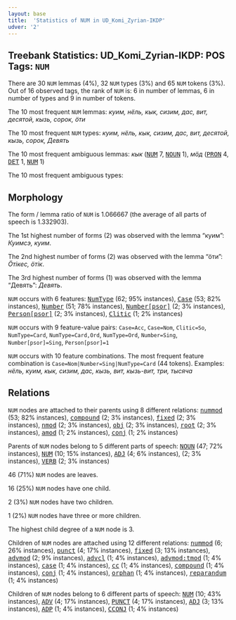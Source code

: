 ```yaml
---
layout: base
title:  'Statistics of NUM in UD_Komi_Zyrian-IKDP'
udver: '2'
---
```


## Treebank Statistics: UD_Komi_Zyrian-IKDP: POS Tags: `NUM`

There are 30 `NUM` lemmas (4%), 32 `NUM` types (3%) and 65 `NUM` tokens (3%).
Out of 16 observed tags, the rank of `NUM` is: 6 in number of lemmas, 6 in number of types and 9 in number of tokens.

The 10 most frequent `NUM` lemmas: <em>куим, нёль, кык, сизим, дас, вит, десятой, кызь, сорок, ӧти</em>

The 10 most frequent `NUM` types:  <em>куим, нёль, кык, сизим, дас, вит, десятой, кызь, сорок, Девять</em>

The 10 most frequent ambiguous lemmas: <em>кык</em> (<tt><a href="kpv_ikdp-pos-NUM.html">NUM</a></tt> 7, <tt><a href="kpv_ikdp-pos-NOUN.html">NOUN</a></tt> 1), <em>мӧд</em> (<tt><a href="kpv_ikdp-pos-PRON.html">PRON</a></tt> 4, <tt><a href="kpv_ikdp-pos-DET.html">DET</a></tt> 1, <tt><a href="kpv_ikdp-pos-NUM.html">NUM</a></tt> 1)

The 10 most frequent ambiguous types:  



## Morphology

The form / lemma ratio of `NUM` is 1.066667 (the average of all parts of speech is 1.332903).

The 1st highest number of forms (2) was observed with the lemma “куим”: <em>Куимсэ, куим</em>.

The 2nd highest number of forms (2) was observed with the lemma “ӧти”: <em>Ӧтікес, ӧтік</em>.

The 3rd highest number of forms (1) was observed with the lemma “Девять”: <em>Девять</em>.

`NUM` occurs with 6 features: <tt><a href="kpv_ikdp-feat-NumType.html">NumType</a></tt> (62; 95% instances), <tt><a href="kpv_ikdp-feat-Case.html">Case</a></tt> (53; 82% instances), <tt><a href="kpv_ikdp-feat-Number.html">Number</a></tt> (51; 78% instances), <tt><a href="kpv_ikdp-feat-Number-psor.html">Number[psor]</a></tt> (2; 3% instances), <tt><a href="kpv_ikdp-feat-Person-psor.html">Person[psor]</a></tt> (2; 3% instances), <tt><a href="kpv_ikdp-feat-Clitic.html">Clitic</a></tt> (1; 2% instances)

`NUM` occurs with 9 feature-value pairs: `Case=Acc`, `Case=Nom`, `Clitic=So`, `NumType=Card`, `NumType=Card,Ord`, `NumType=Ord`, `Number=Sing`, `Number[psor]=Sing`, `Person[psor]=1`

`NUM` occurs with 10 feature combinations.
The most frequent feature combination is `Case=Nom|Number=Sing|NumType=Card` (44 tokens).
Examples: <em>нёль, куим, кык, сизим, дас, кызь, вит, кызь-вит, три, тысяча</em>


## Relations

`NUM` nodes are attached to their parents using 8 different relations: <tt><a href="kpv_ikdp-dep-nummod.html">nummod</a></tt> (53; 82% instances), <tt><a href="kpv_ikdp-dep-compound.html">compound</a></tt> (2; 3% instances), <tt><a href="kpv_ikdp-dep-fixed.html">fixed</a></tt> (2; 3% instances), <tt><a href="kpv_ikdp-dep-nmod.html">nmod</a></tt> (2; 3% instances), <tt><a href="kpv_ikdp-dep-obj.html">obj</a></tt> (2; 3% instances), <tt><a href="kpv_ikdp-dep-root.html">root</a></tt> (2; 3% instances), <tt><a href="kpv_ikdp-dep-amod.html">amod</a></tt> (1; 2% instances), <tt><a href="kpv_ikdp-dep-conj.html">conj</a></tt> (1; 2% instances)

Parents of `NUM` nodes belong to 5 different parts of speech: <tt><a href="kpv_ikdp-pos-NOUN.html">NOUN</a></tt> (47; 72% instances), <tt><a href="kpv_ikdp-pos-NUM.html">NUM</a></tt> (10; 15% instances), <tt><a href="kpv_ikdp-pos-ADJ.html">ADJ</a></tt> (4; 6% instances),  (2; 3% instances), <tt><a href="kpv_ikdp-pos-VERB.html">VERB</a></tt> (2; 3% instances)

46 (71%) `NUM` nodes are leaves.

16 (25%) `NUM` nodes have one child.

2 (3%) `NUM` nodes have two children.

1 (2%) `NUM` nodes have three or more children.

The highest child degree of a `NUM` node is 3.

Children of `NUM` nodes are attached using 12 different relations: <tt><a href="kpv_ikdp-dep-nummod.html">nummod</a></tt> (6; 26% instances), <tt><a href="kpv_ikdp-dep-punct.html">punct</a></tt> (4; 17% instances), <tt><a href="kpv_ikdp-dep-fixed.html">fixed</a></tt> (3; 13% instances), <tt><a href="kpv_ikdp-dep-advmod.html">advmod</a></tt> (2; 9% instances), <tt><a href="kpv_ikdp-dep-advcl.html">advcl</a></tt> (1; 4% instances), <tt><a href="kpv_ikdp-dep-advmod-tmod.html">advmod:tmod</a></tt> (1; 4% instances), <tt><a href="kpv_ikdp-dep-case.html">case</a></tt> (1; 4% instances), <tt><a href="kpv_ikdp-dep-cc.html">cc</a></tt> (1; 4% instances), <tt><a href="kpv_ikdp-dep-compound.html">compound</a></tt> (1; 4% instances), <tt><a href="kpv_ikdp-dep-conj.html">conj</a></tt> (1; 4% instances), <tt><a href="kpv_ikdp-dep-orphan.html">orphan</a></tt> (1; 4% instances), <tt><a href="kpv_ikdp-dep-reparandum.html">reparandum</a></tt> (1; 4% instances)

Children of `NUM` nodes belong to 6 different parts of speech: <tt><a href="kpv_ikdp-pos-NUM.html">NUM</a></tt> (10; 43% instances), <tt><a href="kpv_ikdp-pos-ADV.html">ADV</a></tt> (4; 17% instances), <tt><a href="kpv_ikdp-pos-PUNCT.html">PUNCT</a></tt> (4; 17% instances), <tt><a href="kpv_ikdp-pos-ADJ.html">ADJ</a></tt> (3; 13% instances), <tt><a href="kpv_ikdp-pos-ADP.html">ADP</a></tt> (1; 4% instances), <tt><a href="kpv_ikdp-pos-CCONJ.html">CCONJ</a></tt> (1; 4% instances)

